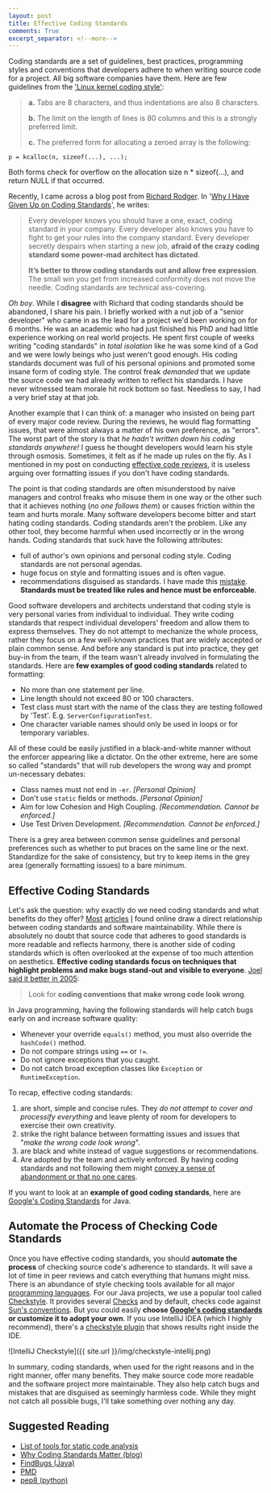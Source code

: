 ```yaml
---
layout: post
title: Effective Coding Standards
comments: True
excerpt_separator: <!--more-->
---
```


Coding standards are a set of guidelines, best practices, programming styles and conventions that developers adhere to when writing source code for a project. All big software companies have them. Here are few guidelines from the ['Linux kernel coding style'](https://www.kernel.org/doc/Documentation/CodingStyle):

> **a.** Tabs are 8 characters, and thus indentations are also 8 characters.
>
> **b.** The limit on the length of lines is 80 columns and this is a strongly
preferred limit.
>
> **c.** The preferred form for allocating a zeroed array is the following:
>
```
p = kcalloc(n, sizeof(...), ...);
```
>
Both forms check for overflow on the allocation size n * sizeof(...),
and return NULL if that occurred.

<!--more-->

Recently, I came across a blog post from [Richard Rodger](https://twitter.com/rjrodger). In '[Why I Have Given Up on Coding Standards](http://www.richardrodger.com/2012/11/03/why-i-have-given-up-on-coding-standards/#.V0FHiJMrJsM)', he writes:

> Every developer knows you should have a one, exact, coding standard in your company. Every developer also knows you have to fight to get your rules into the company standard. Every developer secretly despairs when starting a new job, **afraid of the crazy coding standard some power-mad architect has dictated**.
>
> **It’s better to throw coding standards out and allow free expression**. The small win you get from increased conformity does not move the needle. Coding standards are technical ass-covering.

*Oh boy*. While I **disagree** with Richard that coding standards should be abandoned, I share his pain. I briefly worked with a nut job of a "senior developer" who came in as the lead for a project we'd been working on for 6 months. He was an academic who had just finished his PhD and had little experience working on real world projects. He spent first couple of weeks writing "coding standards" in *total isolation* like he was some kind of a God and we were lowly beings who just weren't good enough. His coding standards document was full of his personal opinions and promoted some insane form of coding style. The control freak *demanded* that we update the source code we had already written to reflect his standards. I have never witnessed team morale hit rock bottom so fast. Needless to say, I had a very brief stay at that job.

Another example that I can think of: a manager who insisted on being part of every major code review. During the reviews, he would flag formatting issues, that were almost always a matter of his own preference, as "errors". The worst part of the story is that *he hadn't written down his coding standards anywhere!* I guess he thought developers would learn his style through osmosis. Sometimes, it felt as if he made up rules on the fly. As I mentioned in my post on conducting [effective code reviews](http://codeahoy.com/2016/04/03/effective-code-reviews/), it is useless arguing over formatting issues if you don't have coding standards.

The point is that coding standards are often misunderstood by naive managers and control freaks who misuse them in one way or the other such that it achieves nothing (*no one follows them*) or causes friction within the team and hurts morale. Many software developers become bitter and start hating coding standards. Coding standards aren't the problem. Like any other tool, they become harmful when used incorrectly or in the wrong hands. Coding standards that suck have the following attributes:

- full of author's own opinions and personal coding style. Coding standards are not personal agendas.
- huge focus on style and formatting issues and is often vague.
- recommendations disguised as standards. I have made this [mistake](https://github.com/starscriber/coding-standards/wiki). **Standards must be treated like rules and hence must be enforceable**.

Good software developers and architects understand that coding style is very personal varies from individual to individual. They write coding standards that respect individual developers' freedom and allow them to express themselves. They do not attempt to mechanize the whole process, rather they focus on a few well-known practices that are widely accepted or plain common sense. And before any standard is put into practice, they get buy-in from the team, if the team wasn't already involved in formulating the standards. Here are **few examples of good coding standards** related to formatting:

- No more than one statement per line.
- Line length should not exceed 80 or 100 characters.
- Test class must start with the name of the class they are testing followed by 'Test'. E.g. `ServerConfigurationTest`.
- One character variable names should only be used in loops or for temporary variables.

All of these could be easily justified in a black-and-white manner without the enforcer appearing like a dictator. On the other extreme, here are some so called "standards" that will rub developers the wrong way and prompt un-necessary debates:

- Class names must not end in `-er`. *[Personal Opinion]*
- Don't use `static` fields or methods. *[Personal Opinion]*
- Aim for low Cohesion and High Coupling. *[Recommendation. Cannot be enforced.]*
- Use Test Driven Development. *[Recommendation. Cannot be enforced.]*

There is a grey area between common sense guidelines and personal preferences such as whether to put braces on the same line or the next. Standardize for the sake of consistency, but try to keep items in the grey area (generally formatting issues) to a bare minimum.

## Effective Coding Standards

Let's ask the question: why exactly do we need coding standards and what benefits do they offer? [Most](https://msdn.microsoft.com/en-us/library/aa291591(v=vs.71).aspx) [articles](https://www.sitepoint.com/coding-standards/) [I](https://www.smashingmagazine.com/2012/10/why-coding-style-matters/) found online draw a direct relationship between coding standards and software maintainability. While there is absolutely no doubt that source code that adheres to good standards is more readable and reflects harmony, there is another side of coding standards which is often overlooked at the expense of too much attention on aesthetics. **Effective coding standards focus on techniques that highlight problems and make bugs stand-out and visible to everyone**. [Joel said it better in 2005](http://www.joelonsoftware.com/articles/Wrong.html):

> Look for **coding conventions that make wrong code look wrong**.

In Java programming, having the following standards will help catch bugs early on and increase software quality:

- Whenever your override `equals()` method, you must also override the `hashCode()` method.
- Do not compare strings using `==` or `!=`.
- Do not ignore exceptions that you caught.
- Do not catch broad exception classes like `Exception` or `RuntimeException`.

To recap, effective coding standards:

1. are short, simple and concise rules. They *do not attempt to cover and processify everything* and leave plenty of room for developers to exercise their own creativity.
2. strike the right balance between formatting issues and issues that "*make the wrong code look wrong*".
3. are black and white instead of vague suggestions or recommendations.
4. Are adopted by the team and actively enforced. By having coding standards and not following them might [convey a sense of abandonment or that no one cares](http://codeahoy.com/2016/05/02/software-rot-entropy-and-the-broken-window-theory/).

If you want to look at an **example of good coding standards**, here are [Google's Coding Standards](http://google.github.io/styleguide/javaguide.html) for Java.

## Automate the Process of Checking Code Standards

Once you have effective coding standards, you should **automate the process** of checking source code's adherence to standards. It will save a lot of time in peer reviews and catch everything that humans might miss. There is an abundance of style checking tools available for all major [programming languages](https://en.wikipedia.org/wiki/List_of_tools_for_static_code_analysis). For our Java projects, we use a popular tool called [Checkstyle](http://checkstyle.sourceforge.net/). It provides several [Checks](http://checkstyle.sourceforge.net/checks.html) and by default, checks code against [Sun's conventions](http://www.oracle.com/technetwork/java/codeconvtoc-136057.html). But you could easily **choose [Google's coding standards](https://google.github.io/styleguide/javaguide.html) or customize it to adopt your own**. If you use IntelliJ IDEA (which I highly recommend), there's a [checkstyle plugin](https://plugins.jetbrains.com/plugin/1065) that shows results right inside the IDE.

![IntelliJ Checkstyle]({{ site.url }}/img/checkstyle-intellij.png)

In summary, coding standards, when used for the right reasons and in the right manner, offer many benefits. They make source code more readable and the software project more maintainable. They also help catch bugs and mistakes that are disguised as seemingly harmless code. While they might not catch all possible bugs, I'll take something over nothing any day.

## Suggested Reading
- [List of tools for static code analysis](https://en.wikipedia.org/wiki/List_of_tools_for_static_code_analysis)
- [Why Coding Standards Matter (blog)](http://paul-m-jones.com/archives/34)
- [FindBugs (Java)](http://findbugs.sourceforge.net/)
- [PMD](http://pmd.github.io/)
- [pep8 (python)](https://pypi.python.org/pypi/pep8)
